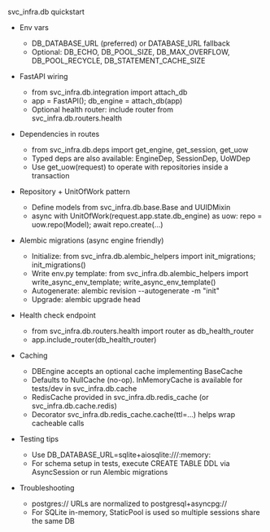svc_infra.db quickstart

- Env vars
  - DB_DATABASE_URL (preferred) or DATABASE_URL fallback
  - Optional: DB_ECHO, DB_POOL_SIZE, DB_MAX_OVERFLOW, DB_POOL_RECYCLE, DB_STATEMENT_CACHE_SIZE

- FastAPI wiring
  - from svc_infra.db.integration import attach_db
  - app = FastAPI(); db_engine = attach_db(app)
  - Optional health router: include router from svc_infra.db.routers.health

- Dependencies in routes
  - from svc_infra.db.deps import get_engine, get_session, get_uow
  - Typed deps are also available: EngineDep, SessionDep, UoWDep
  - Use get_uow(request) to operate with repositories inside a transaction

- Repository + UnitOfWork pattern
  - Define models from svc_infra.db.base.Base and UUIDMixin
  - async with UnitOfWork(request.app.state.db_engine) as uow:
      repo = uow.repo(Model); await repo.create(...)

- Alembic migrations (async engine friendly)
  - Initialize: from svc_infra.db.alembic_helpers import init_migrations; init_migrations()
  - Write env.py template: from svc_infra.db.alembic_helpers import write_async_env_template; write_async_env_template()
  - Autogenerate: alembic revision --autogenerate -m "init"
  - Upgrade: alembic upgrade head

- Health check endpoint
  - from svc_infra.db.routers.health import router as db_health_router
  - app.include_router(db_health_router)

- Caching
  - DBEngine accepts an optional cache implementing BaseCache
  - Defaults to NullCache (no-op). InMemoryCache is available for tests/dev in svc_infra.db.cache
  - RedisCache provided in svc_infra.db.redis_cache (or svc_infra.db.cache.redis)
  - Decorator svc_infra.db.redis_cache.cache(ttl=...) helps wrap cacheable calls

- Testing tips
  - Use DB_DATABASE_URL=sqlite+aiosqlite:///:memory:
  - For schema setup in tests, execute CREATE TABLE DDL via AsyncSession or run Alembic migrations

- Troubleshooting
  - postgres:// URLs are normalized to postgresql+asyncpg://
  - For SQLite in-memory, StaticPool is used so multiple sessions share the same DB
